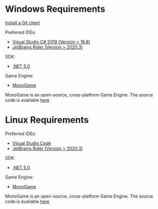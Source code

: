 Windows Requirements
====================
[Install a Git client](http://help.github.com/articles/set-up-git)

Preferred IDEs:
 * [Visual Studio C# 2019 (Version > 16.8)](https://visualstudio.microsoft.com/downloads)
 * [JetBrains Rider (Version > 2020.3)](https://www.jetbrains.com/en-us/rider/download)

SDK:
 * [.NET 5.0](https://dotnet.microsoft.com/download/dotnet/5.0)

Game Engine:
 * [MonoGame](http://www.monogame.net/downloads/)

MonoGame is an open-source, cross-platform Game Engine. The source code is available [here](https://github.com/MonoGame/MonoGame)


Linux Requirements
==================

Preferred IDEs:
 * [Visual Studio Code](https://code.visualstudio.com/download)
 * [JetBrains Rider (Version > 2020.3)](https://www.jetbrains.com/en-us/rider/download)

SDK:
 * [.NET 5.0](https://dotnet.microsoft.com/download/dotnet/5.0)

Game Engine:
 * [MonoGame](http://www.monogame.net/downloads/)

MonoGame is an open-source, cross-platform Game Engine. The source code is available [here](https://github.com/MonoGame/MonoGame)